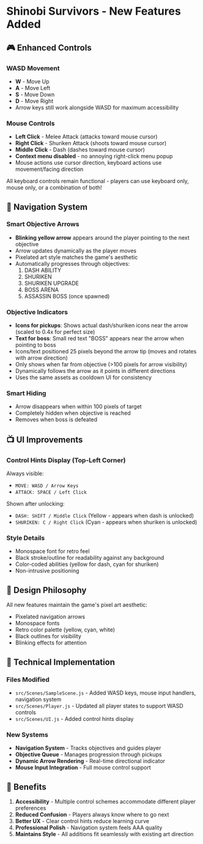# Shinobi Survivors - New Features Added

## 🎮 Enhanced Controls

### WASD Movement
- **W** - Move Up
- **A** - Move Left  
- **S** - Move Down
- **D** - Move Right
- Arrow keys still work alongside WASD for maximum accessibility

### Mouse Controls
- **Left Click** - Melee Attack (attacks toward mouse cursor)
- **Right Click** - Shuriken Attack (shoots toward mouse cursor)
- **Middle Click** - Dash (dashes toward mouse cursor)
- **Context menu disabled** - no annoying right-click menu popup
- Mouse actions use cursor direction, keyboard actions use movement/facing direction

All keyboard controls remain functional - players can use keyboard only, mouse only, or a combination of both!

## 🧭 Navigation System

### Smart Objective Arrows
- **Blinking yellow arrow** appears around the player pointing to the next objective
- Arrow updates dynamically as the player moves
- Pixelated art style matches the game's aesthetic
- Automatically progresses through objectives:
  1. DASH ABILITY
  2. SHURIKEN
  3. SHURIKEN UPGRADE  
  4. BOSS ARENA
  5. ASSASSIN BOSS (once spawned)

### Objective Indicators
- **Icons for pickups**: Shows actual dash/shuriken icons near the arrow (scaled to 0.4x for perfect size)
- **Text for boss**: Small red text "BOSS" appears near the arrow when pointing to boss
- Icons/text positioned 25 pixels beyond the arrow tip (moves and rotates with arrow direction)
- Only shows when far from objective (>100 pixels for arrow visibility)
- Dynamically follows the arrow as it points in different directions
- Uses the same assets as cooldown UI for consistency

### Smart Hiding
- Arrow disappears when within 100 pixels of target
- Completely hidden when objective is reached
- Removes when boss is defeated

## 📺 UI Improvements

### Control Hints Display (Top-Left Corner)
Always visible:
- `MOVE: WASD / Arrow Keys`
- `ATTACK: SPACE / Left Click`

Shown after unlocking:
- `DASH: SHIFT / Middle Click` (Yellow - appears when dash is unlocked)
- `SHURIKEN: C / Right Click` (Cyan - appears when shuriken is unlocked)

### Style Details
- Monospace font for retro feel
- Black stroke/outline for readability against any background
- Color-coded abilities (yellow for dash, cyan for shuriken)
- Non-intrusive positioning

## 🎨 Design Philosophy

All new features maintain the game's pixel art aesthetic:
- Pixelated navigation arrows
- Monospace fonts
- Retro color palette (yellow, cyan, white)
- Black outlines for visibility
- Blinking effects for attention

## 🔧 Technical Implementation

### Files Modified
- `src/Scenes/SampleScene.js` - Added WASD keys, mouse input handlers, navigation system
- `src/Scenes/Player.js` - Updated all player states to support WASD controls
- `src/Scenes/UI.js` - Added control hints display

### New Systems
- **Navigation System** - Tracks objectives and guides player
- **Objective Queue** - Manages progression through pickups
- **Dynamic Arrow Rendering** - Real-time directional indicator
- **Mouse Input Integration** - Full mouse control support

## 🚀 Benefits

1. **Accessibility** - Multiple control schemes accommodate different player preferences
2. **Reduced Confusion** - Players always know where to go next
3. **Better UX** - Clear control hints reduce learning curve
4. **Professional Polish** - Navigation system feels AAA quality
5. **Maintains Style** - All additions fit seamlessly with existing art direction
